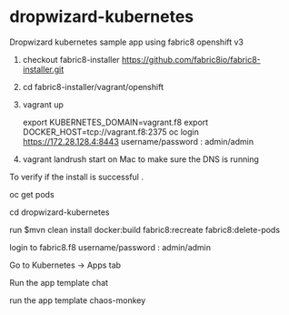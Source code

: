# dropwizard-kubernetes
Dropwizard kubernetes sample app using fabric8  openshift v3
 1) checkout fabric8-installer 
    https://github.com/fabric8io/fabric8-installer.git
    
 2) cd fabric8-installer/vagrant/openshift
 
 3) vagrant up
 
     
    export KUBERNETES_DOMAIN=vagrant.f8
    export DOCKER_HOST=tcp://vagrant.f8:2375
    oc login https://172.28.128.4:8443
    username/password :  admin/admin
   
  4) vagrant landrush  start    on Mac to make sure the DNS is running   
    
  To verify if the install is successful . 
  
    
  oc get pods
  
  
  
 cd dropwizard-kubernetes  
  
 run  $mvn clean install docker:build fabric8:recreate fabric8:delete-pods
 
 
  login to  fabric8.f8
  username/password :  admin/admin
  
  Go to Kubernetes -> Apps tab 
  
  Run the app template chat
  
  run  the app template chaos-monkey